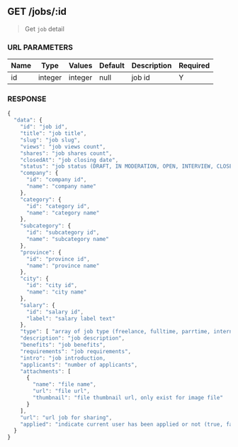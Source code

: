 ## **GET** /jobs/:id

> Get `job` detail

### **URL PARAMETERS**

| Name | Type    | Values  | Default | Description | Required |
| ---- | ------- | ------- | ------- | ----------- | -------- |
| id   | integer | integer |  null   | job id      |     Y    |

### **RESPONSE**

``` js
{
  "data": {
    "id": "job id",
    "title": "job title",
    "slug": "job slug",
    "views": "job views count",
    "shares": "job shares count",
    "closedAt": "job closing date",
    "status": "job status (DRAFT, IN MODERATION, OPEN, INTERVIEW, CLOSED, UNSUCCESSFUL)",
    "company": {
      "id": "company id",
      "name": "company name"
    },
    "category": {
      "id": "category id",
      "name": "category name"
    },
    "subcategory": {
      "id": "subcategory id",
      "name": "subcategory name"
    },
    "province": {
      "id": "province id",
      "name": "province name"
    },
    "city": {
      "id": "city id",
      "name": "city name"
    },
    "salary": {
      "id": "salary id",
      "label": "salary label text"  
    },
    "type": [ "array of job type (freelance, fulltime, parrtime, internship)" ],
    "description": "job description",
    "benefits": "job benefits",
    "requirements": "job requirements",
    "intro": "job introduction,
    "applicants": "number of applicants",
    "attachments": [
      {
        "name": "file name",
        "url": "file url",
        "thumbnail": "file thumbnail url, only exist for image file"
      }
    ],
    "url": "url job for sharing",
    "applied": "indicate current user has been applied or not (true, false)"
  }
}
```